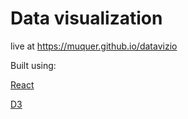 # Data visualization

live at https://muquer.github.io/datavizio

Built using:

[React](https://reactjs.org/) 

[D3](https://d3js.org/) 